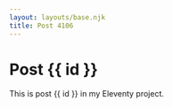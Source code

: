 ```yaml
---
layout: layouts/base.njk
title: Post 4106
---
```


# Post {{ id }}

This is post {{ id }} in my Eleventy project.
